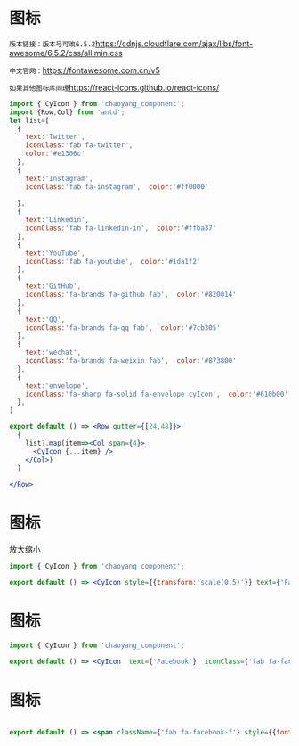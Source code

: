 # 图标
`版本链接：版本号可改6.5.2`https://cdnjs.cloudflare.com/ajax/libs/font-awesome/6.5.2/css/all.min.css

`中文官网：`https://fontawesome.com.cn/v5

`如果其他图标库同理`https://react-icons.github.io/react-icons/

```jsx
import { CyIcon } from 'chaoyang_component';
import {Row,Col} from 'antd';
let list=[
  {
    text:'Twitter',
    iconClass:'fab fa-twitter',
    color:'#e1306c'
  },
  {
    text:'Instagram',
    iconClass:'fab fa-instagram',  color:'#ff0000'
    
  },
  {
    text:'Linkedin',
    iconClass:'fab fa-linkedin-in',  color:'#ffba37'
  },
  {
    text:'YouTube',
    iconClass:'fab fa-youtube',  color:'#1da1f2'
  },
  {
    text:'GitHub',
    iconClass:'fa-brands fa-github fab',  color:'#820014'
  },
  {
    text:'QQ',
    iconClass:'fa-brands fa-qq fab',  color:'#7cb305'
  },
  {
    text:'wechat',
    iconClass:'fa-brands fa-weixin fab',  color:'#873800'
  },
  {
    text:'envelope',
    iconClass:'fa-sharp fa-solid fa-envelope cyIcon',  color:'#610b00'
  },
]

export default () => <Row gutter={[24,48]}>
  {
    list?.map(item=><Col span={4}>
      <CyIcon {...item} />
    </Col>)
  }
  
</Row>
```
# 图标
放大缩小
```jsx
import { CyIcon } from 'chaoyang_component';

export default () => <CyIcon style={{transform:'scale(0.5)'}} text={'Facebook'}  iconClass={'fab fa-facebook-f'} />
```
# 图标

```jsx
import { CyIcon } from 'chaoyang_component';

export default () => <CyIcon  text={'Facebook'}  iconClass={'fab fa-facebook-f'} />
```
# 图标
```jsx

export default () => <span className={'fab fa-facebook-f'} style={{fontSize:22,color:'red'}}></span>
```


